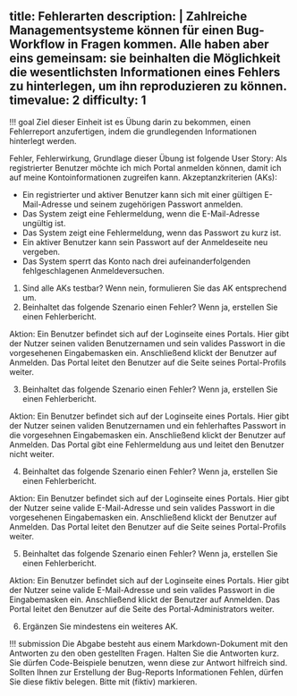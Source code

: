title: Fehlerarten
description: |
  Zahlreiche Managementsysteme können für einen Bug-Workflow in Fragen kommen. Alle haben aber eins gemeinsam: sie 
beinhalten die Möglichkeit die wesentlichsten Informationen eines Fehlers zu hinterlegen, um ihn reproduzieren zu 
können.
timevalue: 2
difficulty: 1
---
!!! goal
    Ziel dieser Einheit ist es Übung darin zu bekommen, einen Fehlerreport anzufertigen, indem die grundlegenden 
Informationen hinterlegt werden.

Fehler, Fehlerwirkung, 
Grundlage dieser Übung ist folgende User Story:
Als registrierter Benutzer möchte ich mich Portal anmelden können, damit ich auf meine Kontoinformationen zugreifen 
kann.
Akzeptanzkriterien (AKs):

- Ein registrierter und aktiver Benutzer kann sich mit einer gültigen E-Mail-Adresse und seinem zugehörigen Passwort 
anmelden.
- Das System zeigt eine Fehlermeldung, wenn die E-Mail-Adresse ungültig ist.
- Das System zeigt eine Fehlermeldung, wenn das Passwort zu kurz ist.
- Ein aktiver Benutzer kann sein Passwort auf der Anmeldeseite neu vergeben.
- Das System sperrt das Konto nach drei aufeinanderfolgenden fehlgeschlagenen Anmeldeversuchen.

1. Sind alle AKs testbar? Wenn nein, formulieren Sie das AK entsprechend um.
2. Beinhaltet das folgende Szenario einen Fehler? Wenn ja, erstellen Sie einen Fehlerbericht. 

Aktion: Ein Benutzer befindet sich auf der Loginseite eines Portals. Hier gibt der Nutzer seinen validen Benutzernamen 
und sein valides Passwort in die vorgesehenen Eingabemasken ein. Anschließend klickt der Benutzer auf Anmelden. 
Das Portal leitet den Benutzer auf die Seite seines Portal-Profils weiter. 

3. Beinhaltet das folgende Szenario einen Fehler? Wenn ja, erstellen Sie einen Fehlerbericht. 

Aktion: Ein Benutzer befindet sich auf der Loginseite eines Portals. Hier gibt der Nutzer seinen validen Benutzernamen 
und ein fehlerhaftes Passwort in die vorgesehnen Eingabemasken ein. Anschließend klickt der Benutzer auf Anmelden. 
Das Portal gibt eine Fehlermeldung aus und leitet den Benutzer nicht weiter.

4. Beinhaltet das folgende Szenario einen Fehler? Wenn ja, erstellen Sie einen Fehlerbericht. 

Aktion: Ein Benutzer befindet sich auf der Loginseite eines Portals. Hier gibt der Nutzer seine valide E-Mail-Adresse 
und sein valides Passwort in die vorgesehenen Eingabemasken ein. Anschließend klickt der Benutzer auf Anmelden. 
Das Portal leitet den Benutzer auf die Seite seines Portal-Profils weiter.

5. Beinhaltet das folgende Szenario einen Fehler? Wenn ja, erstellen Sie einen Fehlerbericht. 

Aktion: Ein Benutzer befindet sich auf der Loginseite eines Portals. Hier gibt der Nutzer seine valide E-Mail-Adresse 
und sein valides Passwort in die Eingabemasken ein. Anschließend klickt der Benutzer auf Anmelden. 
Das Portal leitet den Benutzer auf die Seite des Portal-Administrators weiter.

6. Ergänzen Sie mindestens ein weiteres AK.


!!! submission
    Die Abgabe besteht aus einem Markdown-Dokument mit den Antworten zu den oben gestellten Fragen.
    Halten Sie die Antworten kurz.
    Sie dürfen Code-Beispiele benutzen, wenn diese zur Antwort hilfreich sind.
    Sollten Ihnen zur Erstellung der Bug-Reports Informationen Fehlen, dürfen Sie diese fiktiv belegen. Bitte mit 
    (fiktiv) markieren. 
